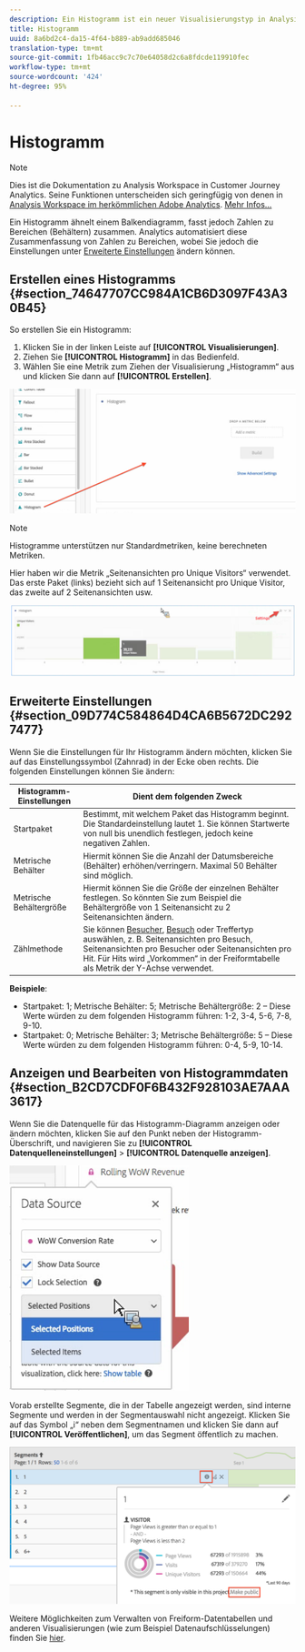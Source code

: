 ```yaml
---
description: Ein Histogramm ist ein neuer Visualisierungstyp in Analysis Workspace.
title: Histogramm
uuid: 8a6bd2c4-da15-4f64-b889-ab9add685046
translation-type: tm+mt
source-git-commit: 1fb46acc9c7c70e64058d2c6a8fdcde119910fec
workflow-type: tm+mt
source-wordcount: '424'
ht-degree: 95%

---
```



# Histogramm

>[!NOTE]
>
>Dies ist die Dokumentation zu Analysis Workspace in Customer Journey Analytics. Seine Funktionen unterscheiden sich geringfügig von denen in [Analysis Workspace im herkömmlichen Adobe Analytics](https://docs.adobe.com/content/help/de-DE/analytics/analyze/analysis-workspace/home.html). [Mehr Infos...](/help/getting-started/cja-aa.md)

Ein Histogramm ähnelt einem Balkendiagramm, fasst jedoch Zahlen zu Bereichen (Behältern) zusammen. Analytics automatisiert diese Zusammenfassung von Zahlen zu Bereichen, wobei Sie jedoch die Einstellungen unter [Erweiterte Einstellungen](#section_09D774C584864D4CA6B5672DC2927477) ändern können.

## Erstellen eines Histogramms {#section_74647707CC984A1CB6D3097F43A30B45}

So erstellen Sie ein Histogramm:

1. Klicken Sie in der linken Leiste auf **[!UICONTROL Visualisierungen]**.
1. Ziehen Sie **[!UICONTROL Histogramm]** in das Bedienfeld.
1. Wählen Sie eine Metrik zum Ziehen der Visualisierung „Histogramm“ aus und klicken Sie dann auf **[!UICONTROL Erstellen]**.

![](assets/histogram.png)

>[!NOTE]
>
>Histogramme unterstützen nur Standardmetriken, keine berechneten Metriken.

Hier haben wir die Metrik „Seitenansichten pro Unique Visitors“ verwendet. Das erste Paket (links) bezieht sich auf 1 Seitenansicht pro Unique Visitor, das zweite auf 2 Seitenansichten usw.

![](assets/histogram2.png)

## Erweiterte Einstellungen {#section_09D774C584864D4CA6B5672DC2927477}

Wenn Sie die Einstellungen für Ihr Histogramm ändern möchten, klicken Sie auf das Einstellungssymbol (Zahnrad) in der Ecke oben rechts. Die folgenden Einstellungen können Sie ändern:

| Histogramm-Einstellungen | Dient dem folgenden Zweck |
|---|---|
| Startpaket | Bestimmt, mit welchem Paket das Histogramm beginnt. Die Standardeinstellung lautet 1. Sie können Startwerte von null bis unendlich festlegen, jedoch keine negativen Zahlen. |
| Metrische Behälter | Hiermit können Sie die Anzahl der Datumsbereiche (Behälter) erhöhen/verringern. Maximal 50 Behälter sind möglich. |
| Metrische Behältergröße | Hiermit können Sie die Größe der einzelnen Behälter festlegen. So könnten Sie zum Beispiel die Behältergröße von 1 Seitenansicht zu 2 Seitenansichten ändern. |
| Zählmethode | Sie können [Besucher](https://docs.adobe.com/content/help/en/analytics/components/metrics/unique-visitors.html), [Besuch](https://docs.adobe.com/content/help/en/analytics/components/metrics/visits.html) oder Treffertyp auswählen, z. B. Seitenansichten pro Besuch, Seitenansichten pro Besucher oder Seitenansichten pro Hit. Für Hits wird „Vorkommen“ in der Freiformtabelle als Metrik der Y-Achse verwendet. |

<!--Russ or Meike - Check Hit Type link above. -->

**Beispiele**:

* Startpaket: 1; Metrische Behälter: 5; Metrische Behältergröße: 2 – Diese Werte würden zu dem folgenden Histogramm führen: 1-2, 3-4, 5-6, 7-8, 9-10.
* Startpaket: 0; Metrische Behälter: 3; Metrische Behältergröße: 5 – Diese Werte würden zu dem folgenden Histogramm führen: 0-4, 5-9, 10-14.

## Anzeigen und Bearbeiten von Histogrammdaten {#section_B2CD7CDF0F6B432F928103AE7AAA3617}

Wenn Sie die Datenquelle für das Histogramm-Diagramm anzeigen oder ändern möchten, klicken Sie auf den Punkt neben der Histogramm-Überschrift, und navigieren Sie zu **[!UICONTROL Datenquelleneinstellungen]** > **[!UICONTROL Datenquelle anzeigen]**.

![](assets/manage-data-source.png)

Vorab erstellte Segmente, die in der Tabelle angezeigt werden, sind interne Segmente und werden in der Segmentauswahl nicht angezeigt. Klicken Sie auf das Symbol „i“ neben dem Segmentnamen und klicken Sie dann auf **[!UICONTROL Veröffentlichen]**, um das Segment öffentlich zu machen.

![](assets/prebuilt_segments.png)

Weitere Möglichkeiten zum Verwalten von Freiform-Datentabellen und anderen Visualisierungen (wie zum Beispiel Datenaufschlüsselungen) finden Sie [hier](https://docs.adobe.com/content/help/de-DE/analytics/analyze/analysis-workspace/visualizations/freeform-analysis-visualizations.html).
